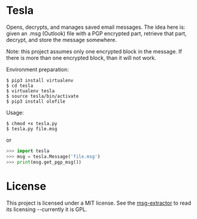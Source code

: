 # Tesla
Opens, decrypts, and manages saved email messages.  The idea here is: given an .msg (Outlook) file with a PGP encrypted part, retrieve that part, decrypt, and store the message somewhere.

Note: this project assumes only one encrypted block in the message.  If there is more than one encrypted block, than it will not work. 

Environment preparation:

```
$ pip3 install virtualenv
$ cd tesla
$ virtualenv tesla
$ source tesla/bin/activate
$ pip3 install olefile
```

Usage:

```
$ chmod +x tesla.py
$ tesla.py file.msg
```

or

```python
>>> import tesla
>>> msg = tesla.Message('file.msg')
>>> print(msg.get_pgp_msg())
```


# License
This project is licensed under a MIT license.  See the [msg-extractor](https://github.com/mattgwwalker/msg-extractor) to read its licensing --currently it is GPL.
